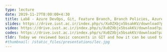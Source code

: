 ```yaml
---
type: lecture
date: 2019-11-27T8:00:00+4:30
title: Lab8 - Azure DevOps, Git, Feature Branch, Branch Policies, Azure Build Pipeline, PreExam0
slides: https://drive.iust.ac.ir/index.php/s/Xu0ZXbjx5bsakKV/download?path=%2FSlides&files=S18.pdf
video: https://drive.iust.ac.ir/index.php/s/Xu0ZXbjx5bsakKV/download?path=%2FVideos&files=lab9.mp4
codes: https://drive.iust.ac.ir/index.php/s/Xu0ZXbjx5bsakKV/download?path=%2FCode&files=S18.zip
tldr: Today we reviewed basic concents in GIT and how it can be used to maintain a holy/clean/tested version of our code/software. We explained how to define a build on Azure that would build and test our code and set it as a branch policy. Finally, we showed how we plan to use git and Azure DevOps platform to take an exam.
#thumbnail: /static_files/presentations/lec.jpg
---
```


